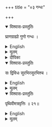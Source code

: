 +++
title = "०३ गन्धः"

+++

<details open><summary>विश्वास-प्रस्तुतिः</summary>

घ्राणग्राह्यो गुणो गन्धः ।
</details>

<details><summary>English</summary>

That quality which can be cognized by nose is odour.
</details>

<details><summary>मूलम्</summary>

घ्राणग्राह्यो गुणो गन्धः ।
</details>

<details><summary>दीपिका</summary>

गन्धं लक्षयति **घ्राणेति**। गन्धत्वेऽतिव्याप्तिवारणाय गुणपदम्।
</details>


<details open><summary>विश्वास-प्रस्तुतिः</summary>

सः द्विविधः सुरभिरसुरभिश्च ।
</details>

<details><summary>English</summary>

It is of two types - frangrance and stench
</details>

<details><summary>मूलम्</summary>

सः द्विविधः सुरभिरसुरभिश्च ।
</details>


<details open><summary>विश्वास-प्रस्तुतिः</summary>

पृथिवीमत्रवृत्तिः ॥ २१॥
</details>

<details><summary>English</summary>

It (odour) resides in Earth alone
</details>

<details><summary>मूलम्</summary>

पृथिवीमत्रवृत्तिः ॥ २१॥
</details>
